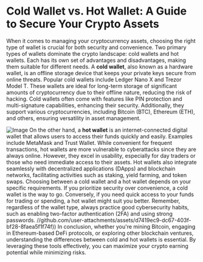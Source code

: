 # Cold Wallet vs. Hot Wallet: A Guide to Secure Your Crypto Assets
When it comes to managing your cryptocurrency assets, choosing the right type of wallet is crucial for both security and convenience. Two primary types of wallets dominate the crypto landscape: cold wallets and hot wallets. Each has its own set of advantages and disadvantages, making them suitable for different needs.
A **cold wallet**, also known as a hardware wallet, is an offline storage device that keeps your private keys secure from online threats. Popular cold wallets include Ledger Nano X and Trezor Model T. These wallets are ideal for long-term storage of significant amounts of cryptocurrency due to their offline nature, reducing the risk of hacking. Cold wallets often come with features like PIN protection and multi-signature capabilities, enhancing their security. Additionally, they support various cryptocurrencies, including Bitcoin (BTC), Ethereum (ETH), and others, ensuring versatility in asset management.

![Image](https://github.com/user-attachments/assets/4a25d116-2220-4385-b08e-f287af8fcbc4)
On the other hand, a **hot wallet** is an internet-connected digital wallet that allows users to access their funds quickly and easily. Examples include MetaMask and Trust Wallet. While convenient for frequent transactions, hot wallets are more vulnerable to cyberattacks since they are always online. However, they excel in usability, especially for day traders or those who need immediate access to their assets. Hot wallets also integrate seamlessly with decentralized applications (DApps) and blockchain networks, facilitating activities such as staking, yield farming, and token swaps.
Choosing between a cold wallet and a hot wallet depends on your specific requirements. If you prioritize security over convenience, a cold wallet is the way to go. Conversely, if you need quick access to your funds for trading or spending, a hot wallet might suit you better. Remember, regardless of the wallet type, always practice good cybersecurity habits, such as enabling two-factor authentication (2FA) and using strong passwords.
 //github.com/user-attachments/assets/d7419ec9-dc67-403f-bf28-8faea5f1f74f))
In conclusion, whether you're mining Bitcoin, engaging in Ethereum-based DeFi protocols, or exploring other blockchain ventures, understanding the differences between cold and hot wallets is essential. By leveraging these tools effectively, you can maximize your crypto earning potential while minimizing risks. 
